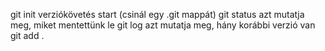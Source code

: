 git init verziókövetés start (csinál egy .git mappát)
git status azt mutatja meg, miket mentettünk le
git log azt mutatja meg, hány korábbi verzió van
git add .